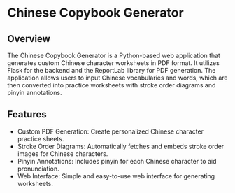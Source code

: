 # Chinese Copybook Generator
## Overview
The Chinese Copybook Generator is a Python-based web application that generates custom Chinese character worksheets in PDF format. It utilizes Flask for the backend and the ReportLab library for PDF generation. The application allows users to input Chinese vocabularies and words, which are then converted into practice worksheets with stroke order diagrams and pinyin annotations.

## Features
- Custom PDF Generation: Create personalized Chinese character practice sheets.
- Stroke Order Diagrams: Automatically fetches and embeds stroke order images for Chinese characters.
- Pinyin Annotations: Includes pinyin for each Chinese character to aid pronunciation.
- Web Interface: Simple and easy-to-use web interface for generating worksheets.
